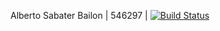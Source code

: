 Alberto Sabater Bailon | 546297 | [![Build Status](https://travis-ci.org/asabater94/UrlShortener2015.svg)](https://travis-ci.org/asabater94/UrlShortener2015)